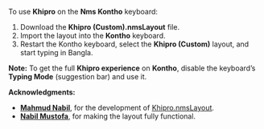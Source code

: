 To use **Khipro** on the **Nms Kontho** keyboard:

1. Download the **Khipro (Custom).nmsLayout** file.
2. Import the layout into the **Kontho** keyboard.
3. Restart the Kontho keyboard, select the **Khipro (Custom)** layout, and start typing in Bangla.

**Note:** To get the full **Khipro experience** on **Kontho**, disable the keyboard’s **Typing Mode** (suggestion bar) and use it.

**Acknowledgments:**

* [**Mahmud Nabil**](https://github.com/NabilSnigdho), for the development of [Khipro.nmsLayout](https://github.com/NabilSnigdho/khipro-nms).
* [**Nabil Mustofa**](https://github.com/nabil-bot), for making the layout fully functional.
